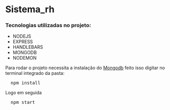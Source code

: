 # Sistema_rh

<h3>Tecnologias utilizadas no projeto:</h3>

<ul>
  <li>NODEJS</li>
  <li>EXPRESS</li>
  <li>HANDLEBARS</li>
  <li>MONGODB</li>
  <li>NODEMON</li>
</ul>
Para rodar o projeto necessita a instalação do <a href="https://www.mongodb.com/pt-br">Mongodb</a> 
feito isso digitar no terminal integrado da pasta:
<pre>
  <span>npm install</span>
</pre>
Logo em seguida
<pre>
  <span>npm start</span>
</pre>
